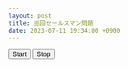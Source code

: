 ```yaml
---
layout: post
title: 巡回セールスマン問題
date: 2023-07-11 19:34:00 +0900
---
```

<head>
    <title>Traveling Salesman</title>
    <link rel="stylesheet" href="/styles/tsp.css" type="text/css">
    <link rel="stylesheet" href="https://stackpath.bootstrapcdn.com/bootstrap/4.3.1/css/bootstrap.min.css">
</head>
<body>
    <button id="start-button">Start</button>
    <button id="stop-button">Stop</button>
    <br>
    <div class="container">
        <div class="row">
            <div class="col-sm-6">
                <canvas id="canvas" class="img-responsive"></canvas>
            </div>
            <div class="col-sm-6">
                <canvas id="graph" class="img-responsive"></canvas>
            </div>
        </div>
    </div>
    <script src="https://cdn.jsdelivr.net/npm/chart.js"></script>
    <script src="https://code.jquery.com/jquery-3.3.1.slim.min.js"></script>
    <script src="https://cdnjs.cloudflare.com/ajax/libs/popper.js/1.14.7/umd/popper.min.js"></script>
    <script src="https://stackpath.bootstrapcdn.com/bootstrap/4.3.1/js/bootstrap.min.js"></script>
    <script src="/scripts/tsp-ga.js"></script>
</body>
